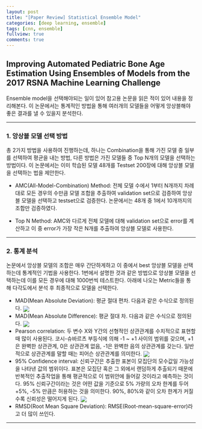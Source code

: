 ```yaml
---
layout: post
title: "[Paper Review] Statistical Ensemble Model"
categories: [deep learning, ensemble]
tags: [cnn, ensemble]
fullview: true
comments: true
---
```



## Improving Automated Pediatric Bone Age Estimation Using Ensembles of Models from the 2017 RSNA Machine Learning Challenge

Ensemble model을 선택해야되는 일이 있어 참고용 논문을 읽은 적이 있어 내용을 정리해본다.
이 논문에서는 통계적인 방법을 통해 여러개의 모델들을 어떻게 앙상블해야 좋은 결과를 낼 수 있을지 분석한다.

---
### 1. 앙상블 모델 선택 방법
총 2가지 방법을 사용하여 진행하는데, 하나는 Combination을 통해 가진 모델 중 일부를 선택하여 평균을 내는 방법, 다른 방법은 가진 모델들 중 Top N개의 모델을 선택하는 방법이다. 이 논문에서는 이미 학습된 모델 48개를 Testset 200장에 대해 앙상블 모델을 선택하는 법을 제안한다.

- AMC(All-Model-Combination) Method: 전체 모델 수에서 1부터 N개까지 차례대로 모든 경우의 수만큼 모델 조합을 추출하여 validation set으로 검증하여 앙상블 모델을 선택하고 testset으로 검증한다. 논문에서는 48개 중 1에서 10개까지의 조합만 검증하였다.

- Top N Method: AMC와 다르게 전체 모델에 대해 validation set으로 error를 계산하고 이 중 error가 가장 작은 N개를 추출하여 앙상블 모델로 사용한다.

---
### 2. 통계 분석
논문에서 앙상블 모델의 조합은 매우 간단하게하고 이 중에서 best 앙상블 모델을 선택하는데 통계적인 기법을 사용한다. 1번에서 설명한 것과 같은 방법으로 앙상블 모델을 선택하는데 이를 모든 경우에 대해 1000번씩 테스트한다. 아래에 나오는 Metric들을 통해 다각도에서 분석 후 최종적으로 모델을 선택한다.

- MAD(Mean Absolute Deviation): 평균 절대 편차. 다음과 같은 수식으로 정의된다.  <img style="vertical-align:middle" src="http://latex.codecogs.com/png.latex?\dpi{100}\bg_white MAD = \frac{1}{n}\sum_{i=1}^n|x_i-m(x)|"/>   
- MAD(Mean Absolute Difference): 평균 절대 차. 다음과 같은 수식으로 정의된다.  <img style="vertical-align:middle" src="http://latex.codecogs.com/png.latex?\dpi{100}\bg_white MAD = \frac{1}{n^2}\sum_{i=1}^n\sum_{j=1}^n|x_i-y_i|"/>   
- Pearson correlation: 두 변수 X와 Y간의 선형적인 상관관계를 수치적으로 표현할 때 많이 사용된다. 코시-슈바르츠 부등식에 의해 -1 ~ +1 사이의 범위를 갖으며, +1은 완벽한 상관관계, 0은 상관관계 없음, -1은 완벽한 음의 상관관계를 갖는다. 일반적으로 상관관계를 말할 때는 피어슨 상관관계를 의미한다.  <img style="vertical-align:middle" src="http://latex.codecogs.com/png.latex?\dpi{100}\bg_white r_{XY} = \frac{\sum_i{n}(X_i-\bar{X})(Y_i-\bar{Y})}{\sqrt{\sum_i{n}{(X_i-\bar{X})}^2}\sqrt{\sum_i{n}{(Y_i-\bar{Y})}^2}}"/>   
- 95% Confidence interval: 신뢰구간은 추출한 표본이 모집단의 모수값일 가능성을 나타낸 값의 범위이다. 표본은 모집단 혹은 그 외에서 랜덤하게 추출되기 때문에 반복적인 추출작업을 통해 평균적으로 이 범위안에 들어갈 것이라고 예측하는 것이다. 95% 신뢰구간이라는 것은 어떤 값을 기준으로 5% 가량의 오차 한계를 두어 +5%, -5% 만큼은 허용하는 것을 의미한다. 90%, 80%와 같이 오차 한계가 커질 수록 신뢰성은 떨어지게 된다.  <img style="vertical-align:middle" src="http://latex.codecogs.com/png.latex?\dpi{100}\bg_white 95% Confidence Interval = \bar{X} \pm1.96\times\frac{s}{\sqrt{n}}"/>   
- RMSD(Root Mean Square Deviation): RMSE(Root-mean-square-error)라고 더 많이 쓰인다. 
---
